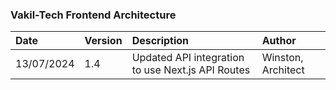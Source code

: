 ### **Vakil-Tech Frontend Architecture**

| Date | Version | Description | Author |
| :---- | :---- | :---- | :---- |
| 13/07/2024 | 1.4 | Updated API integration to use Next.js API Routes | Winston, Architect |
